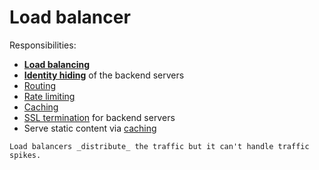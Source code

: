 # Load balancer

Responsibilities:

* [**Load balancing**](../strategies/load-balancing.md)
* [**Identity hiding**](../core-functionalities/identity-hiding.md) of the backend servers
* [Routing](../core-functionalities/routing.md)
* [Rate limiting](../strategies/rate-limiting.md)
* [Caching](../strategies/caching.md)
* [SSL termination](../core-functionalities/ssl-encryption-and-decryption.md) for backend servers
* Serve static content via [caching](../strategies/caching.md)

~~~admonish warning title="Traffic spike"
Load balancers _distribute_ the traffic but it can't handle traffic spikes.
~~~
